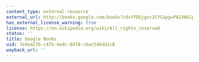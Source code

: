 ```yaml
---
content_type: external-resource
external_url: http://books.google.com/books?id=YFDGjgxc2CYC&pg=PA230&lpg=PA230&dq=richard+nelson+national+systems+of+innovation&source=web&ots=On6qon2BPP&sig=DP0rFEN28x2ar2-ZpmDZJR3EuvY&hl=en&sa=X&oi=book_result&resnum=1&ct=result
has_external_license_warning: true
license: https://en.wikipedia.org/wiki/All_rights_reserved
status: ''
title: Google Books
uid: 7e4ea27b-c47b-4edc-8478-c6ac546dd2c8
wayback_url: ''
---
```


